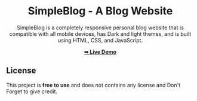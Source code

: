 <div align="center">


# SimpleBlog - A Blog Website

SimpleBlog is a completely responsive personal blog website that is compatible with all mobile devices, has Dark and light themes, and is built using HTML, CSS, and JavaScript.

 <a href="https://codingstella.github.io/personal-blog-website/"><strong>➥ Live Demo</strong></a> 
 
 </div>

## License

This project is **free to use** and does not contains any license and Don't Forget to give credit.
